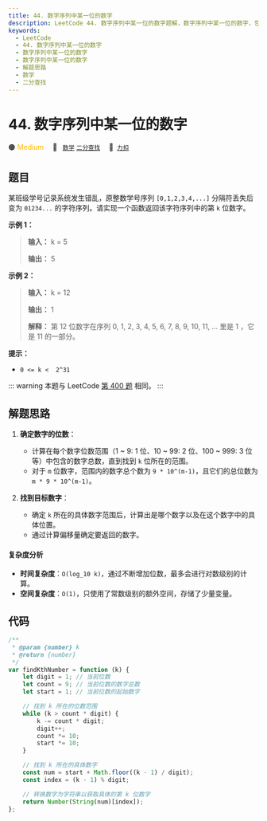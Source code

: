 ```yaml
---
title: 44. 数字序列中某一位的数字
description: LeetCode 44. 数字序列中某一位的数字题解，数字序列中某一位的数字，包含解题思路、复杂度分析以及完整的 JavaScript 代码实现。
keywords:
  - LeetCode
  - 44. 数字序列中某一位的数字
  - 数字序列中某一位的数字
  - 数字序列中某一位的数字
  - 解题思路
  - 数学
  - 二分查找
---
```


# 44. 数字序列中某一位的数字

🟠 <font color=#ffb800>Medium</font>&emsp; 🔖&ensp; [`数学`](/tag/math.md) [`二分查找`](/tag/binary-search.md)&emsp; 🔗&ensp;[`力扣`](https://leetcode.cn/problems/shu-zi-xu-lie-zhong-mou-yi-wei-de-shu-zi-lcof)

## 题目

某班级学号记录系统发生错乱，原整数学号序列 `[0,1,2,3,4,...]` 分隔符丢失后变为 `01234...`
的字符序列。请实现一个函数返回该字符序列中的第 `k` 位数字。

**示例 1：**

> **输入：** k = 5
>
> **输出：** 5

**示例 2：**

> **输入：** k = 12
>
> **输出：** 1
>
> **解释：** 第 12 位数字在序列 0, 1, 2, 3, 4, 5, 6, 7, 8, 9, 10, 11, ... 里是 1 ，它是 11 的一部分。

**提示：**

- `0 <= k <  2^31`

::: warning
本题与 LeetCode [第 400 题](../problem/0400.md) 相同。
:::

## 解题思路

1. **确定数字的位数**：

   - 计算在每个数字位数范围（1 ~ 9: 1 位、10 ~ 99: 2 位、100 ~ 999: 3 位等）中包含的数字总数，直到找到 `k` 位所在的范围。
   - 对于 `m` 位数字，范围内的数字总个数为 `9 * 10^(m-1)`，且它们的总位数为 `m * 9 * 10^(m-1)`。

2. **找到目标数字**：
   - 确定 `k` 所在的具体数字范围后，计算出是哪个数字以及在这个数字中的具体位置。
   - 通过计算偏移量确定要返回的数字。

#### 复杂度分析

- **时间复杂度**：`O(log_10 k)`，通过不断增加位数，最多会进行对数级别的计算。
- **空间复杂度**：`O(1)`，只使用了常数级别的额外空间，存储了少量变量。

## 代码

```javascript
/**
 * @param {number} k
 * @return {number}
 */
var findKthNumber = function (k) {
	let digit = 1; // 当前位数
	let count = 9; // 当前位数的数字总数
	let start = 1; // 当前位数的起始数字

	// 找到 k 所在的位数范围
	while (k > count * digit) {
		k -= count * digit;
		digit++;
		count *= 10;
		start *= 10;
	}

	// 找到 k 所在的具体数字
	const num = start + Math.floor((k - 1) / digit);
	const index = (k - 1) % digit;

	// 转换数字为字符串以获取具体的第 k 位数字
	return Number(String(num)[index]);
};
```
